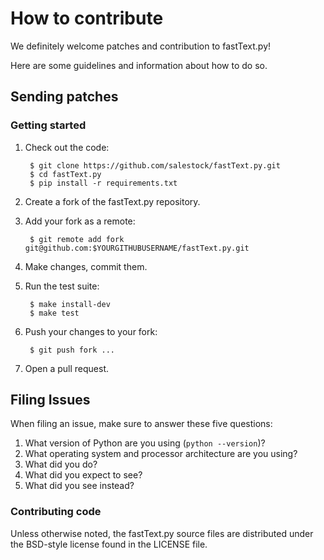# How to contribute

We definitely welcome patches and contribution to fastText.py!

Here are some guidelines and information about how to do so.

## Sending patches

### Getting started

1. Check out the code:

        $ git clone https://github.com/salestock/fastText.py.git
        $ cd fastText.py
        $ pip install -r requirements.txt

1. Create a fork of the fastText.py repository.
1. Add your fork as a remote:

        $ git remote add fork git@github.com:$YOURGITHUBUSERNAME/fastText.py.git

1. Make changes, commit them.
1. Run the test suite:

        $ make install-dev
        $ make test

1. Push your changes to your fork:

        $ git push fork ...

1. Open a pull request.

## Filing Issues
When filing an issue, make sure to answer these five questions:

1. What version of Python are you using (`python --version`)?
2. What operating system and processor architecture are you using?
3. What did you do?
4. What did you expect to see?
5. What did you see instead?

### Contributing code
Unless otherwise noted, the fastText.py source files are distributed under
the BSD-style license found in the LICENSE file.
